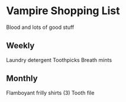 
# Vampire Shopping List
Blood and lots of good stuff
## Weekly

Laundry detergent
Toothpicks
Breath mints

## Monthly

Flamboyant frilly shirts (3)
Tooth file
